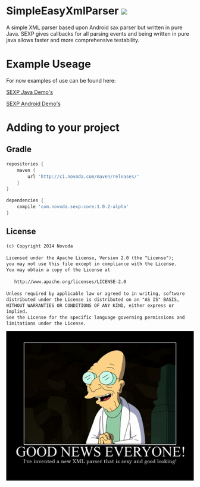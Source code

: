 SimpleEasyXmlParser ![](http://ci.novoda.com/buildStatus/icon?job=SimpleEasyXmlParser)
===================

A simple XML parser based upon Android sax parser but written in pure Java. SEXP gives callbacks for all parsing events and being written in pure java allows faster and more comprehensive testability.


Example Useage
===============


For now examples of use can be found here:


[SEXP Java Demo's](https://github.com/novoda/SimpleEasyXmlParser/tree/master/demo/src/main/java/com/novoda/demo)

[SEXP Android Demo's](https://github.com/novoda/SimpleEasyXmlParser/tree/master/demo/src/main/java/com/novoda/demoAndroid)

Adding to your project
======

Gradle
---
```groovy
repositories {
    maven {
        url 'http://ci.novoda.com/maven/releases/'
    }
}
```

```groovy
dependencies {
    compile 'com.novoda.sexp:core:1.0.2-alpha'
}
```

License
-------

    (c) Copyright 2014 Novoda

    Licensed under the Apache License, Version 2.0 (the "License");
    you may not use this file except in compliance with the License.
    You may obtain a copy of the License at

       http://www.apache.org/licenses/LICENSE-2.0

    Unless required by applicable law or agreed to in writing, software
    distributed under the License is distributed on an "AS IS" BASIS,
    WITHOUT WARRANTIES OR CONDITIONS OF ANY KIND, either express or implied.
    See the License for the specific language governing permissions and
    limitations under the License.

![SEXP](/professor_sexp.jpg)
